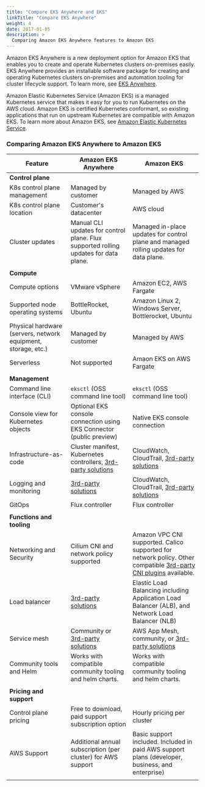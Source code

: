```yaml
---
title: "Compare EKS Anywhere and EKS"
linkTitle: "Compare EKS Anywhere"
weight: 4
date: 2017-01-05
description: >
  Comparing Amazon EKS Anywhere features to Amazon EKS
---
```


Amazon EKS Anywhere is a new deployment option for Amazon EKS
that enables you to create and operate Kubernetes clusters on-premises easily.
EKS Anywhere provides an installable software package for creating and operating Kubernetes clusters on-premises
and automation tooling for cluster lifecycle support.
To learn more, see [EKS Anywhere](https://aws.amazon.com/eks/eks-anywhere/).

Amazon Elastic Kubernetes Service (Amazon EKS) is a managed Kubernetes service that makes it easy for you to run Kubernetes on the AWS cloud.
Amazon EKS is certified Kubernetes conformant, so existing applications that run on upstream Kubernetes are compatible with Amazon EKS.
To learn more about Amazon EKS, see [Amazon Elastic Kubernetes Service](https://aws.amazon.com/eks/).

### Comparing Amazon EKS Anywhere to Amazon EKS

| Feature                       | Amazon EKS Anywhere                  | Amazon EKS                      |
|-------------------------------|--------------------------------------|---------------------------------|
| **Control plane** |||
| K8s control plane management      | Managed by customer                  | Managed by AWS                  |
| K8s control plane location        | Customer's datacenter                | AWS cloud                       |
| Cluster updates        | Manual CLI updates for control plane. Flux supported rolling updates for data plane.                | Managed in-place updates for control plane and managed rolling updates for data plane.                       |
||||
| **Compute** |||
| Compute options | VMware vSphere | Amazon EC2, AWS Fargate | 
| Supported node operating systems   | BottleRocket, Ubuntu          | Amazon Linux 2, Windows Server, Bottlerocket, Ubuntu |
| Physical hardware (servers, network equipment, storage, etc.) | Managed by customer | Managed by AWS |
| Serverless | Not supported | Amaon EKS on AWS Fargate |
||||
| **Management** | | |
| Command line interface (CLI)  | `eksctl` (OSS command line tool)        | `eksctl` (OSS command line tool) |
| Console view for Kubernetes objects | Optional EKS console connection using EKS Connector (public preview) | Native EKS console connection|
| Infrastructure-as-code        | Cluster manifest, Kubernetes controllers, [3rd-party solutions](https://aws.amazon.com/eks/eks-anywhere/partners/)            | CloudWatch, CloudTrail, [3rd-party solutions](https://aws.amazon.com/eks/partners/) |
| Logging and monitoring        | [3rd-party solutions](https://aws.amazon.com/eks/eks-anywhere/partners/)            | CloudWatch, CloudTrail, [3rd-party solutions](https://aws.amazon.com/eks/partners/) |
| GitOps                        | Flux controller                      | Flux controller                 |
||||
| **Functions and tooling** | | |
| Networking and Security       | Cilium CNI and network policy supported | Amazon VPC CNI supported. Calico supported for network policy. Other compatible [3rd-party CNI plugins](https://docs.aws.amazon.com/eks/latest/userguide/alternate-cni-plugins.html) available.|
| Load balancer                 | [3rd-party solutions](https://aws.amazon.com/eks/eks-anywhere/partners/)  | Elastic Load Balancing including Application Load Balancer (ALB), and Network Load Balancer (NLB) |
| Service mesh                  | Community or [3rd-party solutions](https://aws.amazon.com/eks/eks-anywhere/partners/)   | AWS App Mesh, community, or [3rd-party solutions](https://aws.amazon.com/eks/partners/) |
| Community tools and Helm | Works with compatible community tooling and helm charts. | Works with compatible community tooling and helm charts. |
||||
| **Pricing and support** |||
| Control plane pricing                       | Free to download, paid support subscription option  | Hourly pricing per cluster |
| AWS Support                       | Additional annual subscription (per cluster) for AWS support | Basic support included. Included in paid AWS support plans (developer, business, and enterprise)  |
||||
